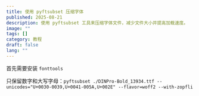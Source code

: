 ```yaml
---
title: 使用 pyftsubset 压缩字体
published: 2025-08-21
description: 使用 pyftsubset 工具来压缩字体文件，减少文件大小并提高加载速度。
image: ""
tags: []
category: 教程
draft: false
lang: ""
---
```


首先需要安装 `fonttools`

只保留数字和大写字母：`pyftsubset ./DINPro-Bold_13934.ttf --unicodes="U+0030-0039,U+0041-005A,U+002E" --flavor=woff2 --with-zopfli`
